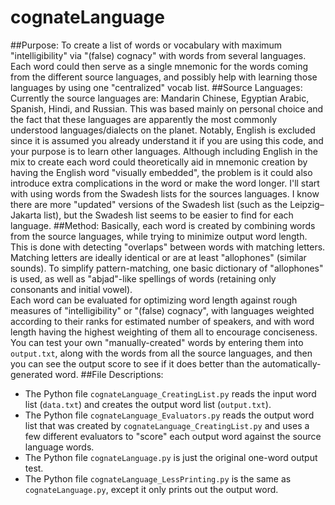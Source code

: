 # cognateLanguage
##Purpose:
To create a list of words or vocabulary with maximum "intelligibility" via "(false) cognacy" with words from several languages.  Each word could then serve as a single mnemonic for the words coming from the different source languages, and possibly help with learning those languages by using one "centralized" vocab list.
##Source Languages:
Currently the source languages are:  Mandarin Chinese, Egyptian Arabic, Spanish, Hindi, and Russian.  This was based mainly on personal choice and the fact that these languages are apparently the most commonly understood languages/dialects on the planet.  Notably, English is excluded since it is assumed you already understand it if you are using this code, and your purpose is to learn other languages.  Although including English in the mix to create each word could theoretically aid in mnemonic creation by having the English word "visually embedded", the problem is it could also introduce extra complications in the word or make the word longer.
I'll start with using words from the Swadesh lists for the sources languages.  I know there are more "updated" versions of the Swadesh list (such as the Leipzig–Jakarta list), but the Swadesh list seems to be easier to find for each language.
##Method:
Basically, each word is created by combining words from the source languages, while trying to minimize output word length.  This is done with detecting "overlaps" between words with matching letters.  Matching letters are ideally identical or are at least "allophones" (similar sounds).  To simplify pattern-matching, one basic dictionary of "allophones" is used, as well as "abjad"-like spellings of words (retaining only consonants and initial vowel).  
Each word can be evaluated for optimizing word length against rough measures of "intelligibility" or "(false) cognacy", with languages weighted according to their ranks for estimated number of speakers, and with word length having the highest weighting of them all to encourage conciseness.  
You can test your own "manually-created" words by entering them into ```output.txt```, along with the words from all the source languages, and then you can see the output score to see if it does better than the automatically-generated word.
##File Descriptions:
* The Python file ```cognateLanguage_CreatingList.py``` reads the input word list (```data.txt```) and creates the output word list (```output.txt```).
* The Python file ```cognateLanguage_Evaluators.py``` reads the output word list that was created by ```cognateLanguage_CreatingList.py``` and uses a few different evaluators to "score" each output word against the source language words.
* The Python file ```cognateLanguage.py``` is just the original one-word output test.
* The Python file ```cognateLanguage_LessPrinting.py``` is the same as ```cognateLanguage.py```, except it only prints out the output word.
